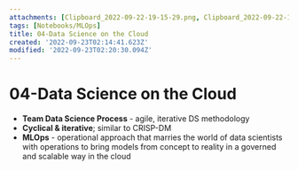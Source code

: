 ```yaml
---
attachments: [Clipboard_2022-09-22-19-15-29.png, Clipboard_2022-09-22-19-15-35.png, Clipboard_2022-09-22-19-15-39.png, Clipboard_2022-09-22-19-15-48.png]
tags: [Notebooks/MLOps]
title: 04-Data Science on the Cloud
created: '2022-09-23T02:14:41.623Z'
modified: '2022-09-23T02:20:30.094Z'
---
```


# 04-Data Science on the Cloud

- **Team Data Science Process** - agile, iterative DS methodology
- **Cyclical & iterative**; similar to CRISP-DM
- **MLOps** - operational approach that marries the world of data scientists with operations to bring models from concept to reality in a governed and scalable way in the cloud

